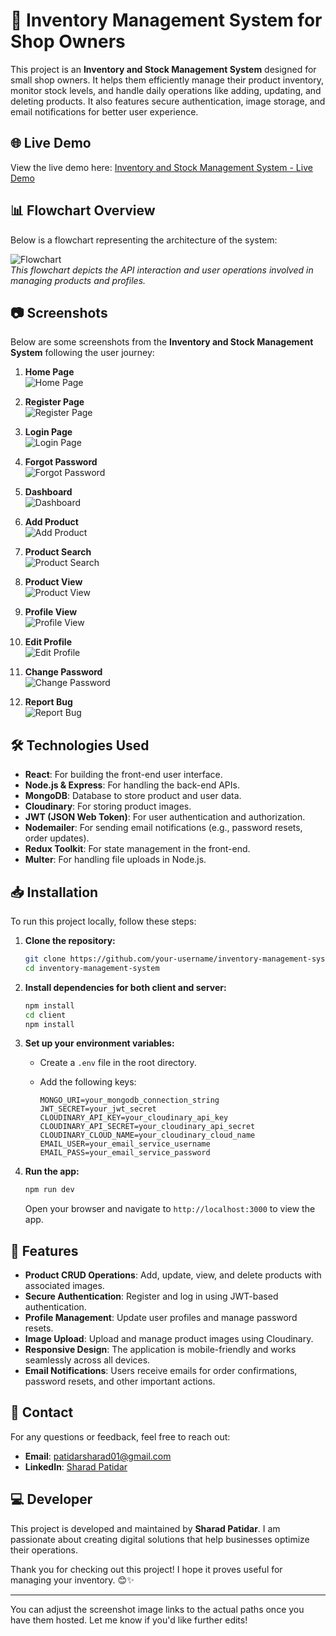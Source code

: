 # 🛒 Inventory Management System for Shop Owners

This project is an **Inventory and Stock Management System** designed for small shop owners. It helps them efficiently manage their product inventory, monitor stock levels, and handle daily operations like adding, updating, and deleting products. It also features secure authentication, image storage, and email notifications for better user experience.

## 🌐 Live Demo

View the live demo here: [Inventory and Stock Management System - Live Demo](https://smartstockmanager.vercel.app/)

## 📊 Flowchart Overview

Below is a flowchart representing the architecture of the system:

![Flowchart](https://github.com/sharadpatidar01/Inventory_and_Stock_Management_Solution_Frontend/blob/main/flowchart.png)  
*This flowchart depicts the API interaction and user operations involved in managing products and profiles.*


## 📷 Screenshots

Below are some screenshots from the **Inventory and Stock Management System** following the user journey:

1.  **Home Page**  
   ![Home Page](https://github.com/sharadpatidar01/Inventory_and_Stock_Management_Solution_Frontend/blob/main/Home.png)
2.  **Register Page**  
   ![Register Page](https://github.com/sharadpatidar01/Inventory_and_Stock_Management_Solution_Frontend/blob/main/Register.png)

3. **Login Page**  
   ![Login Page](https://github.com/sharadpatidar01/Inventory_and_Stock_Management_Solution_Frontend/blob/main/Login.png)

4. **Forgot Password**  
   ![Forgot Password](https://github.com/sharadpatidar01/Inventory_and_Stock_Management_Solution_Frontend/blob/main/Forgot_Password.png)

5. **Dashboard**  
   ![Dashboard](https://github.com/sharadpatidar01/Inventory_and_Stock_Management_Solution_Frontend/blob/main/Dashboard.png)

6. **Add Product**  
   ![Add Product](https://github.com/sharadpatidar01/Inventory_and_Stock_Management_Solution_Frontend/blob/main/Add_Product.png)

7. **Product Search**  
   ![Product Search](https://github.com/sharadpatidar01/Inventory_and_Stock_Management_Solution_Frontend/blob/main/Product_Search.png)

8. **Product View**  
   ![Product View](https://github.com/sharadpatidar01/Inventory_and_Stock_Management_Solution_Frontend/blob/main/Product_View.png)

9. **Profile View**  
   ![Profile View](https://github.com/sharadpatidar01/Inventory_and_Stock_Management_Solution_Frontend/blob/main/Profile.png)

10. **Edit Profile**  
   ![Edit Profile](https://github.com/sharadpatidar01/Inventory_and_Stock_Management_Solution_Frontend/blob/main/Edit_profile.png)

11. **Change Password**  
   ![Change Password](https://github.com/sharadpatidar01/Inventory_and_Stock_Management_Solution_Frontend/blob/main/ChangePassoword.png)

12. **Report Bug**  
   ![Report Bug](https://github.com/sharadpatidar01/Inventory_and_Stock_Management_Solution_Frontend/blob/main/Report_Bug.png)
   

## 🛠️ Technologies Used

- **React**: For building the front-end user interface.
- **Node.js & Express**: For handling the back-end APIs.
- **MongoDB**: Database to store product and user data.
- **Cloudinary**: For storing product images.
- **JWT (JSON Web Token)**: For user authentication and authorization.
- **Nodemailer**: For sending email notifications (e.g., password resets, order updates).
- **Redux Toolkit**: For state management in the front-end.
- **Multer**: For handling file uploads in Node.js.

## 📥 Installation

To run this project locally, follow these steps:

1. **Clone the repository:**

   ```bash
   git clone https://github.com/your-username/inventory-management-system.git
   cd inventory-management-system
   ```

2. **Install dependencies for both client and server:**

   ```bash
   npm install
   cd client
   npm install
   ```

3. **Set up your environment variables:**

   - Create a `.env` file in the root directory.
   - Add the following keys:

     ```env
     MONGO_URI=your_mongodb_connection_string
     JWT_SECRET=your_jwt_secret
     CLOUDINARY_API_KEY=your_cloudinary_api_key
     CLOUDINARY_API_SECRET=your_cloudinary_api_secret
     CLOUDINARY_CLOUD_NAME=your_cloudinary_cloud_name
     EMAIL_USER=your_email_service_username
     EMAIL_PASS=your_email_service_password
     ```

4. **Run the app:**

   ```bash
   npm run dev
   ```

   Open your browser and navigate to `http://localhost:3000` to view the app.

## 📝 Features

- **Product CRUD Operations**: Add, update, view, and delete products with associated images.
- **Secure Authentication**: Register and log in using JWT-based authentication.
- **Profile Management**: Update user profiles and manage password resets.
- **Image Upload**: Upload and manage product images using Cloudinary.
- **Responsive Design**: The application is mobile-friendly and works seamlessly across all devices.
- **Email Notifications**: Users receive emails for order confirmations, password resets, and other important actions.

## 📧 Contact

For any questions or feedback, feel free to reach out:

- **Email**: [patidarsharad01@gmail.com](mailto:patidarsharad01@gmail.com)
- **LinkedIn**: [Sharad Patidar](https://www.linkedin.com/in/sharadpatidar/)

## 💻 Developer

This project is developed and maintained by **Sharad Patidar**. I am passionate about creating digital solutions that help businesses optimize their operations.

Thank you for checking out this project! I hope it proves useful for managing your inventory. 😊✨

---

You can adjust the screenshot image links to the actual paths once you have them hosted. Let me know if you'd like further edits!
